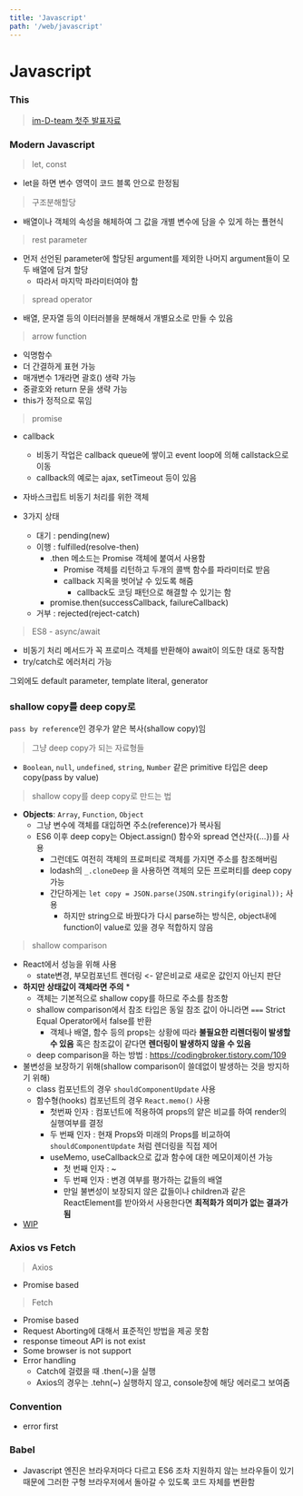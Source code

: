 ```yaml
---
title: 'Javascript'
path: '/web/javascript'
---
```


# Javascript

### This

> [im-D-team 첫주 발표자료](https://docs.google.com/presentation/d/1FJx2acuRHSjQ_9app2IdNt3jVuhAgppq2AqZpDCFqjo/edit?usp=sharing)

### Modern Javascript

> let, const

- let을 하면 변수 영역이 코드 블록 안으로 한정됨

> 구조분해할당

- 배열이나 객체의 속성을 해체하여 그 값을 개별 변수에 담을 수 있게 하는 푤현식

> rest parameter

- 먼저 선언된 parameter에 할당된 argument를 제외한 나머지 argument들이 모두 배열에 담겨 할당
  - 따라서 마지막 파라미터여야 함

> spread operator

- 배열, 문자열 등의 이터러블을 분해해서 개별요소로 만들 수 있음

> arrow function

- 익명함수
- 더 간결하게 표현 가능
- 매개변수 1개라면 괄호() 생략 가능
- 중괄호와 return 문을 생략 가능
- this가 정적으로 묶임

> promise

- callback
  - 비동기 작업은 callback queue에 쌓이고 event loop에 의해 callstack으로 이동
  - callback의 예로는 ajax, setTimeout 등이 있음

- 자바스크립트 비동기 처리를 위한 객체
- 3가지 상태
  - 대기 : pending(new)
  - 이행 : fulfilled(resolve-then)
    - .then 메소드는 Promise 객체에 붙여서 사용함
      - Promise 객체를 리턴하고 두개의 콜백 함수를 파라미터로 받음
      - callback 지옥을 벗어날 수 있도록 해줌
        - callback도 코딩 패턴으로 해결할 수 있기는 함
    - promise.then(successCallback, failureCallback)
  - 거부 : rejected(reject-catch)

> ES8 - async/await

- 비동기 처리 메서드가 꼭 프로미스 객체를 반환해야 await이 의도한 대로 동작함
- try/catch로 에러처리 가능

그외에도 default parameter, template literal, generator

### shallow copy를 deep copy로

`pass by reference`인 경우가 얕은 복사(shallow copy)임

> 그냥 deep copy가 되는 자료형들

- `Boolean`, `null`, `undefined`, `string`, `Number` 같은 primitive 타입은 deep copy(pass by value)

> shallow copy를 deep copy로 만드는 법

- **Objects**: `Array`, `Function`, `Object`
  - 그냥 변수에 객체를 대입하면 주소(reference)가 복사됨
  - ES6 이후 deep copy는 Object.assign() 함수와 spread 연산자({...})를 사용
    - 그런데도 여전히 객체의 프로퍼티로 객체를 가지면 주소를 참조해버림
    - lodash의 `_.cloneDeep` 을 사용하면 객체의 모든 프로퍼티를 deep copy 가능
    - 간단하게는 `let copy = JSON.parse(JSON.stringify(original));` 사용
      - 하지만 string으로 바꿨다가 다시 parse하는 방식은, object내에 function이 value로 있을 경우 적합하지 않음

> shallow comparison

- React에서 성능을 위해 사용
  - state변경, 부모컴포넌트 렌더링 <- 얕은비교로 새로운 값인지 아닌지 판단
- **하지만 상태값이 객체라면 주의** *
  - 객체는 기본적으로 shallow copy를 하므로 주소를 참조함
  - shallow comparison에서 참조 타입은 동일 참조 값이 아니라면 `===` Strict Equal Operator에서 false를 반환
    - 객체나 배열, 함수 등의 props는 상황에 따라 **불필요한 리렌더링이 발생할 수 있음** 혹은 참조값이 같다면 **렌더링이 발생하지 않을 수 있음**
  - deep comparison을 하는 방법 : https://codingbroker.tistory.com/109
- 불변성을 보장하기 위해(shallow comparison이 쓸데없이 발생하는 것을 방지하기 위해)
  - class 컴포넌트의 경우 `shouldComponentUpdate` 사용
  - 함수형(hooks) 컴포넌트의 경우 `React.memo()` 사용
    - 첫번짜 인자 : 컴포넌트에 적용하여 props의 얕은 비교를 하여 render의 실행여부를 결정
    - 두 번째 인자 : 현재 Props와 미래의 Props를 비교하여 `shouldComponentUpdate` 처럼 렌더링을 직접 제어
    - useMemo, useCallback으로 값과 함수에 대한 메모이제이션 가능
      - 첫 번째 인자 : ~
      - 두 번째 인자 : 변경 여부를 평가하는 값들의 배열
      - 만일 불변성이 보장되지 않은 값들이나 children과 같은 ReactElement를 받아와서 사용한다면 **최적화가 의미가 없는 결과가 됨**
- [WIP](https://velog.io/@yejinh/useCallback과-React.Memo을-통한-렌더링-최적화) 

### Axios vs Fetch

> Axios

- Promise based

> Fetch

- Promise based
- Request Aborting에 대해서 표준적인 방법을 제공 못함
- response timeout API is not exist
- Some browser is not support
- Error handling
  - Catch에 걸렸을 때 .then(~)을 실행
  - Axios의 경우는 .tehn(~) 실행하지 않고, console창에 해당 에러로그 보여줌

### Convention

- error first

### Babel

- Javascript 엔진은 브라우저마다 다르고 ES6 조차 지원하지 않는 브라우들이 있기 때문에 그러한 구형 브라우저에서 돌아갈 수 있도록 코드 자체를 변환함

